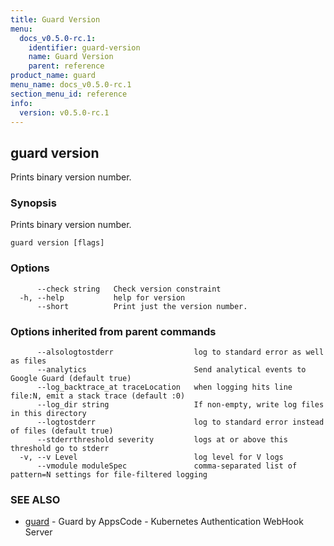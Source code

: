 ```yaml
---
title: Guard Version
menu:
  docs_v0.5.0-rc.1:
    identifier: guard-version
    name: Guard Version
    parent: reference
product_name: guard
menu_name: docs_v0.5.0-rc.1
section_menu_id: reference
info:
  version: v0.5.0-rc.1
---
```


## guard version

Prints binary version number.

### Synopsis

Prints binary version number.

```
guard version [flags]
```

### Options

```
      --check string   Check version constraint
  -h, --help           help for version
      --short          Print just the version number.
```

### Options inherited from parent commands

```
      --alsologtostderr                  log to standard error as well as files
      --analytics                        Send analytical events to Google Guard (default true)
      --log_backtrace_at traceLocation   when logging hits line file:N, emit a stack trace (default :0)
      --log_dir string                   If non-empty, write log files in this directory
      --logtostderr                      log to standard error instead of files (default true)
      --stderrthreshold severity         logs at or above this threshold go to stderr
  -v, --v Level                          log level for V logs
      --vmodule moduleSpec               comma-separated list of pattern=N settings for file-filtered logging
```

### SEE ALSO

* [guard](/docs/v0.5.0-rc.1/reference/guard)	 - Guard by AppsCode - Kubernetes Authentication WebHook Server

